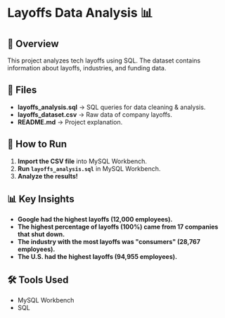 # Layoffs Data Analysis 📊

## 📌 Overview
This project analyzes tech layoffs using SQL. The dataset contains information about layoffs, industries, and funding data.

## 📂 Files
- **layoffs_analysis.sql** → SQL queries for data cleaning & analysis.
- **layoffs_dataset.csv** → Raw data of company layoffs.
- **README.md** → Project explanation.

## 🚀 How to Run
1. **Import the CSV file** into MySQL Workbench.
2. **Run `layoffs_analysis.sql`** in MySQL Workbench.
3. **Analyze the results!**

## 📊 Key Insights
- **Google had the highest layoffs (12,000 employees).**
- **The highest percentage of layoffs (100%) came from 17 companies that shut down.**
- **The industry with the most layoffs was "consumers" (28,767 employees).**
- **The U.S. had the highest layoffs (94,955 employees).**


## 🛠️ Tools Used
- MySQL Workbench  
- SQL  
